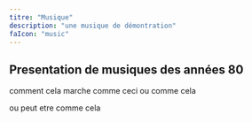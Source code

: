 ```yaml
---
titre: "Musique"
description: "une musique de démontration"
faIcon: "music"
---
```


## Presentation de musiques des années 80

comment cela marche 
comme ceci 
ou comme cela 

ou peut etre comme cela